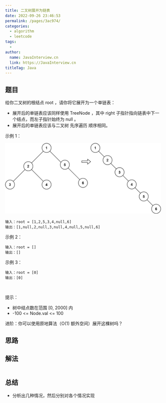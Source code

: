 ```yaml
---
title: 二叉树展开为链表
date: 2022-09-26 23:46:53
permalink: /pages/3ac974/
categories:
  - algorithm
  - leetcode
tags:
  - 
author: 
  name: JavaInterview.cn
  link: https://JavaInterview.cn
titleTag: Java
---
```


## 题目

给你二叉树的根结点 root ，请你将它展开为一个单链表：

- 展开后的单链表应该同样使用 TreeNode ，其中 right 子指针指向链表中下一个结点，而左子指针始终为 null 。
- 展开后的单链表应该与二叉树 先序遍历 顺序相同。

示例 1：

![](../../../media/pictures/leetcode/flaten.jpeg)

    输入：root = [1,2,5,3,4,null,6]
    输出：[1,null,2,null,3,null,4,null,5,null,6]
示例 2：

    输入：root = []
    输出：[]
示例 3：

    输入：root = [0]
    输出：[0]
 

提示：

- 树中结点数在范围 [0, 2000] 内
- -100 <= Node.val <= 100

进阶：你可以使用原地算法（O(1) 额外空间）展开这棵树吗？

## 思路



## 解法
```java


```

## 总结

- 分析出几种情况，然后分别对各个情况实现 

